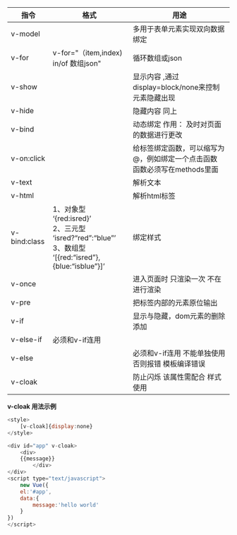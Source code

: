 | 指令         | 格式                                                         | 用途                                                         |
| ------------ | ------------------------------------------------------------ | ------------------------------------------------------------ |
| v-model      |                                                              | 多用于表单元素实现双向数据绑定                               |
| v-for        | v-for="（item,index) in/of 数组json"                         | 循环数组或json                                               |
| v-show       |                                                              | 显示内容 ,通过display=block/none来控制元素隐藏出现           |
| v-hide       |                                                              | 隐藏内容 同上                                                |
| v-bind       |                                                              | 动态绑定 作用： 及时对页面的数据进行更改                     |
| v-on:click   |                                                              | 给标签绑定函数，可以缩写为@，例如绑定一个点击函数 函数必须写在methods里面 |
| v-text       |                                                              | 解析文本                                                     |
| v-html       |                                                              | 解析html标签                                                 |
| v-bind:class | 1、对象型 ‘{red:isred}’ <br />2、三元型 ‘isred?“red”:“blue”’<br />3、数组型 ‘[{red:“isred”},{blue:“isblue”}]’ | 绑定样式                                                     |
| v-once       |                                                              | 进入页面时 只渲染一次 不在进行渲染                           |
| v-pre        |                                                              | 把标签内部的元素原位输出                                     |
| v-if         |                                                              | 显示与隐藏，dom元素的删除添加                                |
| v-else-if    | 必须和v-if连用                                               |                                                              |
| v-else       |                                                              | 必须和v-if连用 不能单独使用 否则报错 模板编译错误            |
| v-cloak      |                                                              | 防止闪烁 该属性需配合 样式使用                               |

**v-cloak 用法示例**

```js
<style>
    [v-cloak]{display:none}
</style>

<div id="app" v-cloak>
    <div>
    {{message}}
        </div>
</div>
<script type="text/javascript">
    new Vue({
    el:'#app',
    data:{
        message:'hello world'
    }
})
</script>
```

